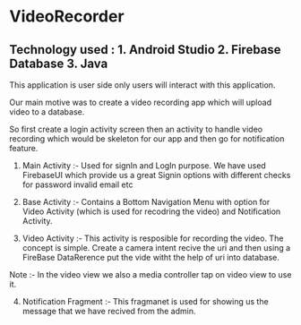# VideoRecorder
## Technology used : 1. Android Studio 2. Firebase Database 3. Java

This application is user side only users will interact with this application.

Our main motive was to create a video recording app which will upload video to a database.

So first create a login activity screen then an activity to handle video recording which would be skeleton for our app and then go for notification feature.

1. Main Activity :- Used for signIn and LogIn purpose. We have used FirebaseUI which provide us a great Signin options with different checks for password invalid email etc

2. Base Activity :- Contains a Bottom Navigation Menu with option for Video Activity (which is used for recodring the video) and Notification Activity.

3. Video Activity :- This activity is resposible for recording the video. The concept is simple. Create a camera intent recive the uri and then using a FireBase DataRerence
put the vide witht the help of uri into database.

Note :- In the video view we also a media controller tap on video view to use it.

4. Notification Fragment :- This fragmanet is used for showing us the message that we have recived from the admin. 

